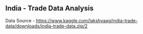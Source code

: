 ## India - Trade Data Analysis

Data Source - https://www.kaggle.com/lakshyaag/india-trade-data/downloads/india-trade-data.zip/2

